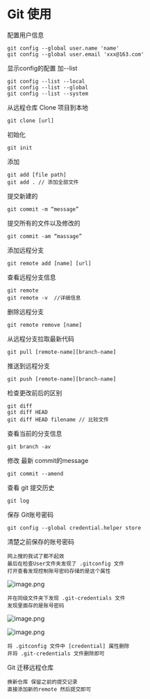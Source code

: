# Git 使用


配置用户信息

    git config --global user.name 'name'
    git config --global user.email 'xxx@163.com'
 
显示config的配置 加--list

    git config --list --local
    git config --list --global
    git config --list --system 

从远程仓库 Clone 项目到本地

    git clone [url]

初始化 

    git init 

添加

    git add [file path]
    git add . // 添加全部文件
    
提交新建的

    git commit -m “message”
    
提交所有的文件以及修改的 

    git commit -am “massage”

添加远程分支

    git remote add [name] [url]
    
查看远程分支信息
    
    git remote
    git remote -v  //详细信息

删除远程分支

    git remote remove [name]

从远程分支拉取最新代码

    git pull [remote-name][branch-name] 
    
推送到远程分支

    git push [remote-name][branch-name] 
    
检查更改前后的区别

    git diff
    git diff HEAD
    git diff HEAD filename // 比较文件

查看当前的分支信息

    git branch -av
     
修改 最新 commit的message
    
    git commit --amend

查看 git 提交历史
    
    git log

保存 Git账号密码

    git config --global credential.helper store

清楚之前保存的账号密码

    网上搜的我试了都不起效
    最后在检查User文件夹发现了 .gitconfig 文件 
    打开查看发现控制账号密码存储的是这个属性

![image.png](https://upload-images.jianshu.io/upload_images/61189-fa30929f50a297e6.png?imageMogr2/auto-orient/strip%7CimageView2/2/w/1240)

    并在同级文件夹下发现 .git-credentials 文件
    发现里面存的是账号密码

![image.png](https://upload-images.jianshu.io/upload_images/61189-cb563f0b7a60e6e3.png?imageMogr2/auto-orient/strip%7CimageView2/2/w/1240)

![image.png](https://upload-images.jianshu.io/upload_images/61189-566cf60dcae2e139.png?imageMogr2/auto-orient/strip%7CimageView2/2/w/1240)

    将 .gitconfig 文件中 [credential] 属性删除
    并将 .git-credentials 文件删除即可

Git 迁移远程仓库

    换新仓库 保留之前的提交记录
    直接添加新的remote 然后提交即可